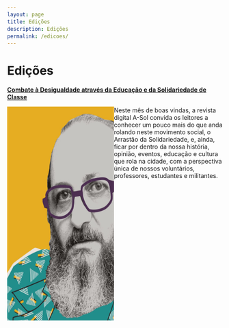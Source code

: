 ```yaml
---
layout: page
title: Edições
description: Edições
permalink: /edicoes/
---
```


<h1> Edições </h1>

<p><strong><a href="http://cursinhoasol.com.br/revista/ed1-editorial/">Combate à Desigualdade através da Educação e da Solidariedade de Classe</a></strong></p>
<p>
<img src="https://raw.githubusercontent.com/asolgru/revista/master/assets/img/outros/fre.jpeg" style="float:left;width:250px;height:500px;">
Neste mês de boas vindas, a revista digital A-Sol convida os leitores a conhecer um pouco mais do que anda rolando neste movimento social, o Arrastão da Solidariedade, e, ainda, ficar por dentro da nossa história, opinião, eventos, educação e cultura que rola na cidade, com a perspectiva única de nossos voluntários, professores, estudantes e militantes.
</p>

